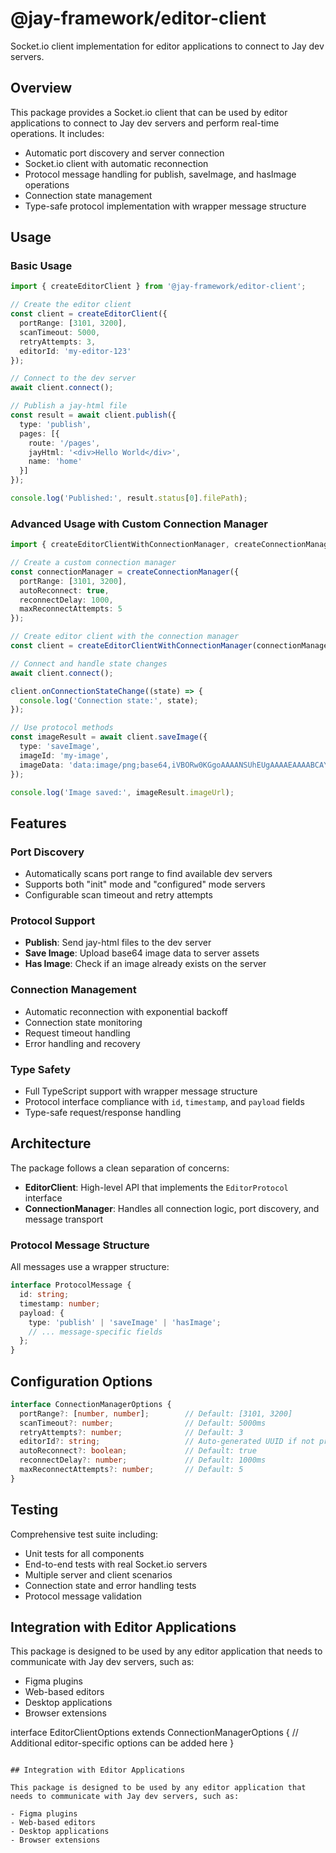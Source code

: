 # @jay-framework/editor-client

Socket.io client implementation for editor applications to connect to Jay dev servers.

## Overview

This package provides a Socket.io client that can be used by editor applications to connect to Jay dev servers and perform real-time operations. It includes:

- Automatic port discovery and server connection
- Socket.io client with automatic reconnection
- Protocol message handling for publish, saveImage, and hasImage operations
- Connection state management
- Type-safe protocol implementation with wrapper message structure

## Usage

### Basic Usage

```typescript
import { createEditorClient } from '@jay-framework/editor-client';

// Create the editor client
const client = createEditorClient({
  portRange: [3101, 3200],
  scanTimeout: 5000,
  retryAttempts: 3,
  editorId: 'my-editor-123'
});

// Connect to the dev server
await client.connect();

// Publish a jay-html file
const result = await client.publish({
  type: 'publish',
  pages: [{
    route: '/pages',
    jayHtml: '<div>Hello World</div>',
    name: 'home'
  }]
});

console.log('Published:', result.status[0].filePath);
```

### Advanced Usage with Custom Connection Manager

```typescript
import { createEditorClientWithConnectionManager, createConnectionManager } from '@jay-framework/editor-client';

// Create a custom connection manager
const connectionManager = createConnectionManager({
  portRange: [3101, 3200],
  autoReconnect: true,
  reconnectDelay: 1000,
  maxReconnectAttempts: 5
});

// Create editor client with the connection manager
const client = createEditorClientWithConnectionManager(connectionManager);

// Connect and handle state changes
await client.connect();

client.onConnectionStateChange((state) => {
  console.log('Connection state:', state);
});

// Use protocol methods
const imageResult = await client.saveImage({
  type: 'saveImage',
  imageId: 'my-image',
  imageData: 'data:image/png;base64,iVBORw0KGgoAAAANSUhEUgAAAAEAAAABCAYAAAAfFcSJAAAADUlEQVR42mNkYPhfDwAChwGA60e6kgAAAABJRU5ErkJggg=='
});

console.log('Image saved:', imageResult.imageUrl);
```

## Features

### Port Discovery
- Automatically scans port range to find available dev servers
- Supports both "init" mode and "configured" mode servers
- Configurable scan timeout and retry attempts

### Protocol Support
- **Publish**: Send jay-html files to the dev server
- **Save Image**: Upload base64 image data to server assets
- **Has Image**: Check if an image already exists on the server

### Connection Management
- Automatic reconnection with exponential backoff
- Connection state monitoring
- Request timeout handling
- Error handling and recovery

### Type Safety
- Full TypeScript support with wrapper message structure
- Protocol interface compliance with `id`, `timestamp`, and `payload` fields
- Type-safe request/response handling

## Architecture

The package follows a clean separation of concerns:

- **EditorClient**: High-level API that implements the `EditorProtocol` interface
- **ConnectionManager**: Handles all connection logic, port discovery, and message transport

### Protocol Message Structure

All messages use a wrapper structure:
```typescript
interface ProtocolMessage {
  id: string;
  timestamp: number;
  payload: {
    type: 'publish' | 'saveImage' | 'hasImage';
    // ... message-specific fields
  };
}
```

## Configuration Options

```typescript
interface ConnectionManagerOptions {
  portRange?: [number, number];        // Default: [3101, 3200]
  scanTimeout?: number;                // Default: 5000ms
  retryAttempts?: number;              // Default: 3
  editorId?: string;                   // Auto-generated UUID if not provided
  autoReconnect?: boolean;             // Default: true
  reconnectDelay?: number;             // Default: 1000ms
  maxReconnectAttempts?: number;       // Default: 5
}
```

## Testing

Comprehensive test suite including:
- Unit tests for all components
- End-to-end tests with real Socket.io servers
- Multiple server and client scenarios
- Connection state and error handling tests
- Protocol message validation

## Integration with Editor Applications

This package is designed to be used by any editor application that needs to communicate with Jay dev servers, such as:

- Figma plugins
- Web-based editors
- Desktop applications
- Browser extensions 

interface EditorClientOptions extends ConnectionManagerOptions {
  // Additional editor-specific options can be added here
}
```

## Integration with Editor Applications

This package is designed to be used by any editor application that needs to communicate with Jay dev servers, such as:

- Figma plugins
- Web-based editors
- Desktop applications
- Browser extensions
